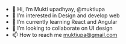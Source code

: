 - 👋 Hi, I’m Mukti upadhyay, @muktiupa
- 👀 I’m interested in Design and develop web
- 🌱 I’m currently learning React and Angular
- 💞️ I’m looking to collaborate on UI design 
- 📫 How to reach me muktiupa@gmail.com

<!---
muktiupa/muktiupa is a ✨ special ✨ repository because its `README.md` (this file) appears on your GitHub profile.
You can click the Preview link to take a look at your changes.
--->
